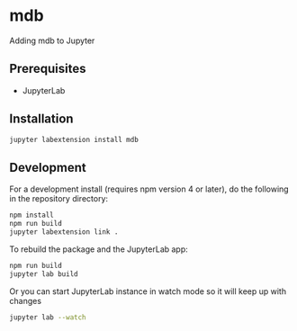 # mdb

Adding mdb to Jupyter


## Prerequisites

* JupyterLab

## Installation

```bash
jupyter labextension install mdb
```

## Development

For a development install (requires npm version 4 or later), do the following in the repository directory:

```bash
npm install
npm run build
jupyter labextension link .
```

To rebuild the package and the JupyterLab app:

```bash
npm run build
jupyter lab build
```

Or you can start JupyterLab instance in watch mode so it will keep up with changes

```bash
jupyter lab --watch
```